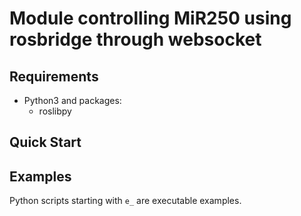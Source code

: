 # Module controlling MiR250 using rosbridge through websocket

## Requirements
 - Python3 and packages:
    - roslibpy
 
## Quick Start

## Examples

Python scripts starting with `e_` are executable examples.